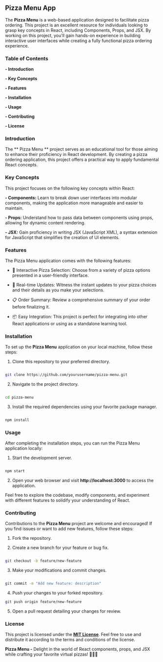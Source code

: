 ## Pizza Menu App

The **Pizza Menu** is a web-based application designed to facilitate pizza ordering. This project is an excellent resource for individuals looking to grasp key concepts in React, including Components, Props, and JSX. By working on this project, you'll gain hands-on experience in building interactive user interfaces while creating a fully functional pizza ordering experience.

### Table of Contents

**- Introduction**

**- Key Concepts**

**- Features**

**- Installation**

**- Usage**

**- Contributing**

**- License**

### Introduction

The ** Pizza Menu ** project serves as an educational tool for those aiming to enhance their proficiency in React development. By creating a pizza ordering application, this project offers a practical way to apply fundamental React concepts.

### Key Concepts

This project focuses on the following key concepts within React:

**- Components:** Learn to break down user interfaces into modular components, making the application more manageable and easier to maintain.

**- Props:** Understand how to pass data between components using props, allowing for dynamic content rendering.

**- JSX:** Gain proficiency in writing JSX (JavaScript XML), a syntax extension for JavaScript that simplifies the creation of UI elements.

### Features

The Pizza Menu application comes with the following features:

- 🍕 Interactive Pizza Selection: Choose from a variety of pizza options presented in a user-friendly interface.

- 🛒 Real-time Updates: Witness the instant updates to your pizza choices and their details as you make your selections.

- 📋 Order Summary: Review a comprehensive summary of your order before finalizing it.

- 📦 Easy Integration: This project is perfect for integrating into other React applications or using as a standalone learning tool.

### Installation

To set up the **Pizza Menu** application on your local machine, follow these steps:

1. Clone this repository to your preferred directory.

```bash

git clone https://github.com/yourusername/pizza-menu.git

```

2. Navigate to the project directory.

```bash

cd pizza-menu

```

3. Install the required dependencies using your favorite package manager.

```bash

npm install

```

### Usage

After completing the installation steps, you can run the Pizza Menu application locally:

1. Start the development server.

```bash

npm start

```

2. Open your web browser and visit **http://localhost:3000** to access the application.

Feel free to explore the codebase, modify components, and experiment with different features to solidify your understanding of React.

### Contributing

Contributions to the **Pizza Menu** project are welcome and encouraged! If you find issues or want to add new features, follow these steps:

1. Fork the repository.

2. Create a new branch for your feature or bug fix.

```bash

git checkout -b feature/new-feature

```

3. Make your modifications and commit changes.

```bash

git commit -m "Add new feature: description"

```

4. Push your changes to your forked repository.

```bash
git push origin feature/new-feature

```

5. Open a pull request detailing your changes for review.

### License

This project is licensed under the **[MIT License](https://github.com/kunle-coded/pizza-menu/blob/main/LICENSE)**. Feel free to use and distribute it according to the terms and conditions of the license.

**Pizza Menu -** Delight in the world of React components, props, and JSX while crafting your favorite virtual pizzas! 🍕🍕🍕
